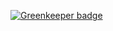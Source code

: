 

[![Greenkeeper badge](https://badges.greenkeeper.io/firstandthird/hapi-logr.svg)](https://greenkeeper.io/)